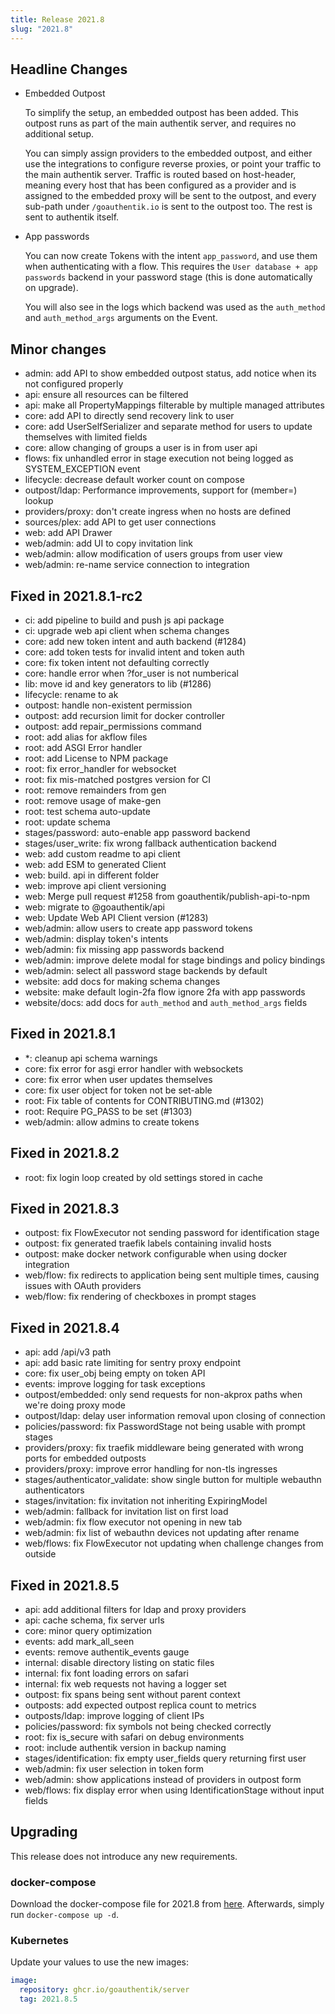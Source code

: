 ```yaml
---
title: Release 2021.8
slug: "2021.8"
---
```


## Headline Changes

- Embedded Outpost

    To simplify the setup, an embedded outpost has been added. This outpost runs as part of the main authentik server, and requires no additional setup.

    You can simply assign providers to the embedded outpost, and either use the integrations to configure reverse proxies, or point your traffic to the main authentik server.
    Traffic is routed based on host-header, meaning every host that has been configured as a provider and is assigned to the embedded proxy will be sent to the outpost, and every sub-path under `/goauthentik.io` is sent to the outpost too. The rest is sent to authentik itself.

- App passwords

    You can now create Tokens with the intent `app_password`, and use them when authenticating with a flow. This requires the `User database + app passwords` backend in your password stage (this is done automatically on upgrade).

    You will also see in the logs which backend was used as the `auth_method` and `auth_method_args` arguments on the Event.

## Minor changes

 - admin: add API to show embedded outpost status, add notice when its not configured properly
 - api: ensure all resources can be filtered
 - api: make all PropertyMappings filterable by multiple managed attributes
 - core: add API to directly send recovery link to user
 - core: add UserSelfSerializer and separate method for users to update themselves with limited fields
 - core: allow changing of groups a user is in from user api
 - flows: fix unhandled error in stage execution not being logged as SYSTEM_EXCEPTION event
 - lifecycle: decrease default worker count on compose
 - outpost/ldap: Performance improvements, support for (member=) lookup
 - providers/proxy: don't create ingress when no hosts are defined
 - sources/plex: add API to get user connections
 - web: add API Drawer
 - web/admin: add UI to copy invitation link
 - web/admin: allow modification of users groups from user view
 - web/admin: re-name service connection to integration

## Fixed in 2021.8.1-rc2

- ci: add pipeline to build and push js api package
- ci: upgrade web api client when schema changes
- core: add new token intent and auth backend (#1284)
- core: add token tests for invalid intent and token auth
- core: fix token intent not defaulting correctly
- core: handle error when ?for_user is not numberical
- lib: move id and key generators to lib (#1286)
- lifecycle: rename to ak
- outpost: handle non-existent permission
- outpost: add recursion limit for docker controller
- outpost: add repair_permissions command
- root: add alias for akflow files
- root: add ASGI Error handler
- root: add License to NPM package
- root: fix error_handler for websocket
- root: fix mis-matched postgres version for CI
- root: remove remainders from gen
- root: remove usage of make-gen
- root: test schema auto-update
- root: update schema
- stages/password: auto-enable app password backend
- stages/user_write: fix wrong fallback authentication backend
- web: add custom readme to api client
- web: add ESM to generated Client
- web: build. api in different folder
- web: improve api client versioning
- web: Merge pull request #1258 from goauthentik/publish-api-to-npm
- web: migrate to @goauthentik/api
- web: Update Web API Client version (#1283)
- web/admin: allow users to create app password tokens
- web/admin: display token's intents
- web/admin: fix missing app passwords backend
- web/admin: improve delete modal for stage bindings and policy bindings
- web/admin: select all password stage backends by default
- website: add docs for making schema changes
- website: make default login-2fa flow ignore 2fa with app passwords
- website/docs: add docs for `auth_method` and `auth_method_args` fields

## Fixed in 2021.8.1

- *: cleanup api schema warnings
- core: fix error for asgi error handler with websockets
- core: fix error when user updates themselves
- core: fix user object for token not be set-able
- root: Fix table of contents for CONTRIBUTING.md (#1302)
- root: Require PG_PASS to be set (#1303)
- web/admin: allow admins to create tokens

## Fixed in 2021.8.2

- root: fix login loop created by old settings stored in cache

## Fixed in 2021.8.3

- outpost: fix FlowExecutor not sending password for identification stage
- outpost: fix generated traefik labels containing invalid hosts
- outpost: make docker network configurable when using docker integration
- web/flow: fix redirects to application being sent multiple times, causing issues with OAuth providers
- web/flow: fix rendering of checkboxes in prompt stages

## Fixed in 2021.8.4

- api: add /api/v3 path
- api: add basic rate limiting for sentry proxy endpoint
- core: fix user_obj being empty on token API
- events: improve logging for task exceptions
- outpost/embedded: only send requests for non-akprox paths when we're doing proxy mode
- outpost/ldap: delay user information removal upon closing of connection
- policies/password: fix PasswordStage not being usable with prompt stages
- providers/proxy: fix traefik middleware being generated with wrong ports for embedded outposts
- providers/proxy: improve error handling for non-tls ingresses
- stages/authenticator_validate: show single button for multiple webauthn authenticators
- stages/invitation: fix invitation not inheriting ExpiringModel
- web/admin: fallback for invitation list on first load
- web/admin: fix flow executor not opening in new tab
- web/admin: fix list of webauthn devices not updating after rename
- web/flows: fix FlowExecutor not updating when challenge changes from outside

## Fixed in 2021.8.5

- api: add additional filters for ldap and proxy providers
- api: cache schema, fix server urls
- core: minor query optimization
- events: add mark_all_seen
- events: remove authentik_events gauge
- internal: disable directory listing on static files
- internal: fix font loading errors on safari
- internal: fix web requests not having a logger set
- outpost: fix spans being sent without parent context
- outposts: add expected outpost replica count to metrics
- outposts/ldap: improve logging of client IPs
- policies/password: fix symbols not being checked correctly
- root: fix is_secure with safari on debug environments
- root: include authentik version in backup naming
- stages/identification: fix empty user_fields query returning first user
- web/admin: fix user selection in token form
- web/admin: show applications instead of providers in outpost form
- web/flows: fix display error when using IdentificationStage without input fields

## Upgrading

This release does not introduce any new requirements.

### docker-compose

Download the docker-compose file for 2021.8 from [here](https://goauthentik.io/version/2021.8/docker-compose.yml). Afterwards, simply run `docker-compose up -d`.

### Kubernetes

Update your values to use the new images:

```yaml
image:
  repository: ghcr.io/goauthentik/server
  tag: 2021.8.5
```
